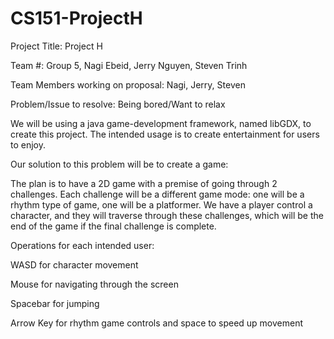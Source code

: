 # CS151-ProjectH

Project Title: Project H

Team #: Group 5, Nagi Ebeid, Jerry Nguyen, Steven Trinh

Team Members working on proposal: Nagi, Jerry, Steven

Problem/Issue to resolve: Being bored/Want to relax

We will be using a java game-development framework, named libGDX, to create this project. The intended usage is to create entertainment for users to enjoy. 

Our solution to this problem will be to create a game:

The plan is to have a 2D game with a premise of going through 2 challenges.
Each challenge will be a different game mode: one will be a rhythm type of game, one will be a platformer. 
We have a player control a character, and they will traverse through these challenges, which will be the end of the game if the final challenge is complete. 

Operations for each intended user: 

WASD for character movement

Mouse for navigating through the screen

Spacebar for jumping

Arrow Key for rhythm game controls and space to speed up movement





